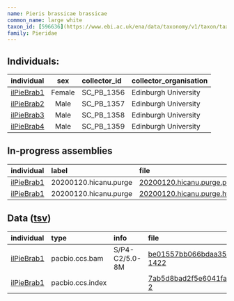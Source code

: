 ```yaml
---
name: Pieris brassicae brassicae
common_name: large white
taxon_id: [596636](https://www.ebi.ac.uk/ena/data/taxonomy/v1/taxon/tax-id/596636)order: Lepidoptera
family: Pieridae
---
```


## Individuals:

| individual | sex | collector_id | collector_organisation |
| :--------- | :-: | :----------- | :--------------------- |
| [ilPieBrab1](ilPieBrab1.md) | Female | SC_PB_1356 | Edinburgh University |
| [ilPieBrab2](ilPieBrab2.md) | Male | SC_PB_1357 | Edinburgh University |
| [ilPieBrab3](ilPieBrab3.md) | Male | SC_PB_1358 | Edinburgh University |
| [ilPieBrab4](ilPieBrab4.md) | Male | SC_PB_1359 | Edinburgh University |

## In-progress assemblies

| individual | label | file |
| :--------- | :---- | :--- |
| [ilPieBrab1](ilPieBrab1.md) | 20200120.hicanu.purge | [20200120.hicanu.purge.prim.fasta.gz](https://darwin.cog.sanger.ac.uk/insects/Pieris_brassicae_brassicae/ilPieBrab1/assemblies/working/20200120.hicanu.purge/20200120.hicanu.purge.prim.fasta.gz) |
| [ilPieBrab1](ilPieBrab1.md) | 20200120.hicanu.purge | [20200120.hicanu.purge.htig.fasta.gz](https://darwin.cog.sanger.ac.uk/insects/Pieris_brassicae_brassicae/ilPieBrab1/assemblies/working/20200120.hicanu.purge/20200120.hicanu.purge.htig.fasta.gz) |

## Data ([tsv](Pieris_brassicae_brassicae_data.tsv))

| individual | type | info | file |
| :--------- | :--- | :--- | :--- |
| [ilPieBrab1](ilPieBrab1.md) | pacbio.ccs.bam | S/P4-C2/5.0-8M | [be01557bb066bdaa35330e14a1fe9a4a-1422](https://darwin.cog.sanger.ac.uk/insects/Pieris_brassicae_brassicae/ilPieBrab1/genomic_data/pacbio/m64089_191222_163848.ccs.bam) |
| [ilPieBrab1](ilPieBrab1.md) | pacbio.ccs.index |  | [7ab5d8bad2f5e6041fa00ee63d012ed4-2](https://darwin.cog.sanger.ac.uk/insects/Pieris_brassicae_brassicae/ilPieBrab1/genomic_data/pacbio/m64089_191222_163848.ccs.bam.pbi) |
